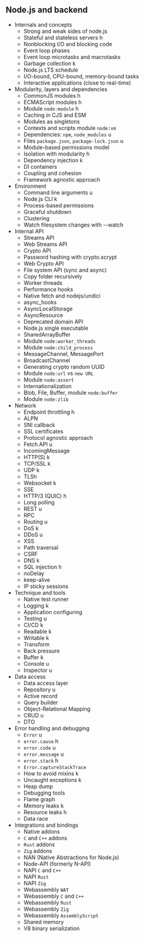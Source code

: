 ## Node.js and backend

- Internals and concepts
  - Strong and weak sides of node.js
  - Stateful and stateless servers h
  - Nonblocking I/O and blocking code 
  - Event loop phases 
  - Event loop microtasks and macrotasks
  - Garbage collection k
  - Node.js LTS schedule 
  - I/O-bound, CPU-bound, memory-bound tasks
  - Interactive applications (close to real-time)
- Modularity, layers and dependencies
  - CommonJS modules h
  - ECMAScript modules h
  - Module `node:module` h
  - Caching in CJS and ESM
  - Modules as singletons
  - Contexts and scripts module `node:vm`
  - Dependencies: `npm`, `node_modules` u
  - Files `package.json`, `package-lock.json` u
  - Module-based permissions model
  - Isolation with modularity h
  - Dependency injection k
  - DI containers 
  - Coupling and cohesion
  - Framework agnostic approach
- Environment
  - Command line arguments u
  - Node.js CLI k
  - Process-based permissions
  - Graceful shutdown
  - Clustering
  - Watch filesystem changes with --watch
- Internal API
  - Streams API
  - Web Streams API
  - Crypto API
  - Password hashing with crypto.scrypt
  - Web Crypto API
  - File system API (sync and async)
  - Copy folder recursively
  - Worker threads
  - Performance hooks
  - Native fetch and nodejs/undici
  - async_hooks
  - AsyncLocalStorage
  - AsyncResource
  - Deprecated domain API
  - Node.js single executable
  - SharedArrayBuffer
  - Module `node:worker_threads`
  - Module `node:child_process`
  - MessageChannel, MessagePort
  - BroadcastChannel
  - Generating crypto random UUID
  - Module `node:url` vs `new URL`
  - Module `node:assert`
  - Internationalization
  - Blob, File, Buffer, module `node:buffer`
  - Module `node:zlib`
- Network
  - Endpoint throttling h
  - ALPN
  - SNI callback
  - SSL certificates
  - Protocol agnostic approach
  - Fetch API u
  - IncomingMessage
  - HTTP(S) k
  - TCP/SSL k
  - UDP k
  - TLSh
  - Websocket k
  - SSE
  - HTTP/3 (QUIC) h
  - Long polling 
  - REST u
  - RPC
  - Routing u
  - DoS k
  - DDoS u
  - XSS
  - Path traversal
  - CSRF
  - DNS k
  - SQL injection h
  - noDelay
  - keep-alive
  - IP sticky sessions
- Technique and tools
  - Native test runner
  - Logging k
  - Application configuring
  - Testing u
  - CI/CD k
  - Readable k
  - Writable k
  - Transform
  - Back pressure
  - Buffer k
  - Console u
  - Inspector u
- Data access
  - Data access layer
  - Repository u
  - Active record 
  - Query builder
  - Object-Relational Mapping
  - CRUD u
  - DTO 
- Error handling and debugging
  - `Error` u
  - `error.cause` h
  - `error.code` u
  - `error.message` u
  - `error.stack` h
  - `Error.captureStackTrace`
  - How to avoid mixins k
  - Uncaught exceptions k
  - Heap dump 
  - Debugging tools
  - Flame graph
  - Memory leaks k
  - Resource leaks h
  - Data race
- Integrations and bindings
  - Native addons
  - `C` and `C++` addons
  - `Rust` addons
  - `Zig` addons
  - NAN (Native Abstractions for Node.js)
  - Node-API (formerly N-API)
  - NAPI `C` and `C++`
  - NAPI `Rust`
  - NAPI `Zig`
  - Webassembly `WAT`
  - Webassembly `C` and `C++`
  - Webassembly `Rust`
  - Webassembly `Zig`
  - Webassembly `AssemblyScript`
  - Shared memory
  - V8 binary serialization
